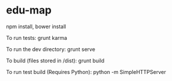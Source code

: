 # edu-map

npm install, 
bower install

To run tests:
grunt karma


To run the dev directory:
grunt serve

To build (files stored in /dist):
grunt build


To run test build (Requires Python):
python -m SimpleHTTPServer

